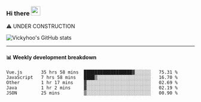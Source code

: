### Hi there <a href="https://www.gautamkrishnar.com/"><img src="https://media.giphy.com/media/hvRJCLFzcasrR4ia7z/giphy.gif" width="25px"></a>
⚠️ UNDER CONSTRUCTION

![Vickyhoo's GitHub stats](https://github-readme-stats.vercel.app/api?username=vickyhoo&theme=react&show_icons=true)

---

#### :bar_chart: Weekly development breakdown

<!--START_SECTION:waka-->
```text
Vue.js       35 hrs 58 mins  ██████████████████▓░░░░░░   75.31 % 
JavaScript   7 hrs 58 mins   ████▒░░░░░░░░░░░░░░░░░░░░   16.70 % 
Other        1 hr 17 mins    ▓░░░░░░░░░░░░░░░░░░░░░░░░   02.69 % 
Java         1 hr 2 mins     ▓░░░░░░░░░░░░░░░░░░░░░░░░   02.19 % 
JSON         25 mins         ▒░░░░░░░░░░░░░░░░░░░░░░░░   00.90 % 
```
<!--END_SECTION:waka-->


<!--
**vickyhoo/vickyhoo** is a ✨ _special_ ✨ repository because its `README.md` (this file) appears on your GitHub profile.

Here are some ideas to get you started:

- 🔭 I’m currently working on ...
- 🌱 I’m currently learning ...
- 👯 I’m looking to collaborate on ...
- 🤔 I’m looking for help with ...
- 💬 Ask me about ...
- 📫 How to reach me: ...
- 😄 Pronouns: ...
- ⚡ Fun fact: ...
-->
